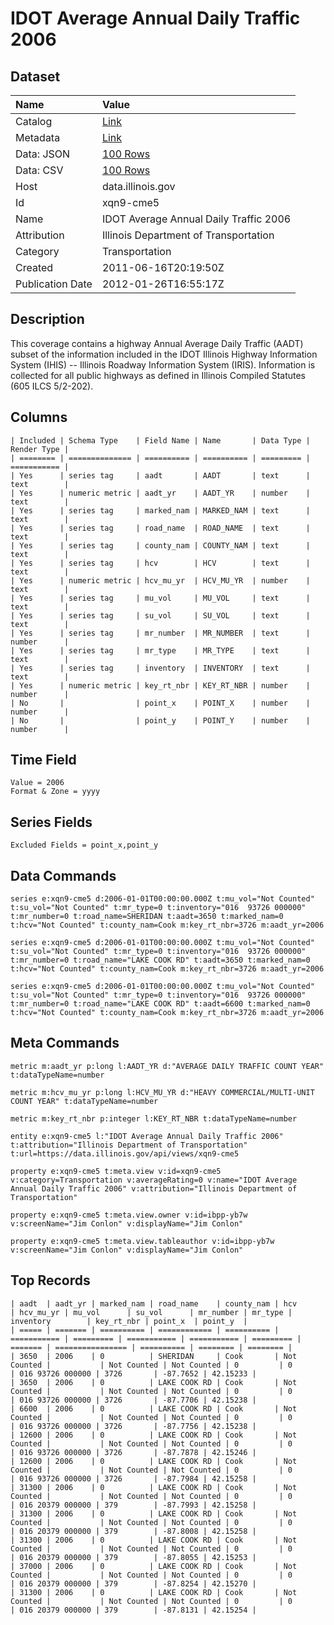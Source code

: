 # IDOT Average Annual Daily Traffic 2006

## Dataset

| Name | Value |
| :--- | :---- |
| Catalog | [Link](https://catalog.data.gov/dataset/idot-average-annual-daily-traffic-2006-5756d) |
| Metadata | [Link](https://data.illinois.gov/api/views/xqn9-cme5) |
| Data: JSON | [100 Rows](https://data.illinois.gov/api/views/xqn9-cme5/rows.json?max_rows=100) |
| Data: CSV | [100 Rows](https://data.illinois.gov/api/views/xqn9-cme5/rows.csv?max_rows=100) |
| Host | data.illinois.gov |
| Id | xqn9-cme5 |
| Name | IDOT Average Annual Daily Traffic 2006 |
| Attribution | Illinois Department of Transportation |
| Category | Transportation |
| Created | 2011-06-16T20:19:50Z |
| Publication Date | 2012-01-26T16:55:17Z |

## Description

This coverage contains a highway Annual Average Daily Traffic (AADT) subset of the information included in the IDOT Illinois Highway Information System (IHIS) -- Illinois Roadway Information System (IRIS). Information is collected for all public highways as defined in Illinois Compiled Statutes (605 ILCS 5/2-202).

## Columns

```ls
| Included | Schema Type    | Field Name | Name       | Data Type | Render Type |
| ======== | ============== | ========== | ========== | ========= | =========== |
| Yes      | series tag     | aadt       | AADT       | text      | text        |
| Yes      | numeric metric | aadt_yr    | AADT_YR    | number    | text        |
| Yes      | series tag     | marked_nam | MARKED_NAM | text      | text        |
| Yes      | series tag     | road_name  | ROAD_NAME  | text      | text        |
| Yes      | series tag     | county_nam | COUNTY_NAM | text      | text        |
| Yes      | series tag     | hcv        | HCV        | text      | text        |
| Yes      | numeric metric | hcv_mu_yr  | HCV_MU_YR  | number    | text        |
| Yes      | series tag     | mu_vol     | MU_VOL     | text      | text        |
| Yes      | series tag     | su_vol     | SU_VOL     | text      | text        |
| Yes      | series tag     | mr_number  | MR_NUMBER  | text      | number      |
| Yes      | series tag     | mr_type    | MR_TYPE    | text      | text        |
| Yes      | series tag     | inventory  | INVENTORY  | text      | text        |
| Yes      | numeric metric | key_rt_nbr | KEY_RT_NBR | number    | number      |
| No       |                | point_x    | POINT_X    | number    | number      |
| No       |                | point_y    | POINT_Y    | number    | number      |
```

## Time Field

```ls
Value = 2006
Format & Zone = yyyy
```

## Series Fields

```ls
Excluded Fields = point_x,point_y
```

## Data Commands

```ls
series e:xqn9-cme5 d:2006-01-01T00:00:00.000Z t:mu_vol="Not Counted" t:su_vol="Not Counted" t:mr_type=0 t:inventory="016  93726 000000" t:mr_number=0 t:road_name=SHERIDAN t:aadt=3650 t:marked_nam=0 t:hcv="Not Counted" t:county_nam=Cook m:key_rt_nbr=3726 m:aadt_yr=2006

series e:xqn9-cme5 d:2006-01-01T00:00:00.000Z t:mu_vol="Not Counted" t:su_vol="Not Counted" t:mr_type=0 t:inventory="016  93726 000000" t:mr_number=0 t:road_name="LAKE COOK RD" t:aadt=3650 t:marked_nam=0 t:hcv="Not Counted" t:county_nam=Cook m:key_rt_nbr=3726 m:aadt_yr=2006

series e:xqn9-cme5 d:2006-01-01T00:00:00.000Z t:mu_vol="Not Counted" t:su_vol="Not Counted" t:mr_type=0 t:inventory="016  93726 000000" t:mr_number=0 t:road_name="LAKE COOK RD" t:aadt=6600 t:marked_nam=0 t:hcv="Not Counted" t:county_nam=Cook m:key_rt_nbr=3726 m:aadt_yr=2006
```

## Meta Commands

```ls
metric m:aadt_yr p:long l:AADT_YR d:"AVERAGE DAILY TRAFFIC COUNT YEAR" t:dataTypeName=number

metric m:hcv_mu_yr p:long l:HCV_MU_YR d:"HEAVY COMMERCIAL/MULTI-UNIT COUNT YEAR" t:dataTypeName=number

metric m:key_rt_nbr p:integer l:KEY_RT_NBR t:dataTypeName=number

entity e:xqn9-cme5 l:"IDOT Average Annual Daily Traffic 2006" t:attribution="Illinois Department of Transportation" t:url=https://data.illinois.gov/api/views/xqn9-cme5

property e:xqn9-cme5 t:meta.view v:id=xqn9-cme5 v:category=Transportation v:averageRating=0 v:name="IDOT Average Annual Daily Traffic 2006" v:attribution="Illinois Department of Transportation"

property e:xqn9-cme5 t:meta.view.owner v:id=ibpp-yb7w v:screenName="Jim Conlon" v:displayName="Jim Conlon"

property e:xqn9-cme5 t:meta.view.tableauthor v:id=ibpp-yb7w v:screenName="Jim Conlon" v:displayName="Jim Conlon"
```

## Top Records

```ls
| aadt  | aadt_yr | marked_nam | road_name    | county_nam | hcv         | hcv_mu_yr | mu_vol      | su_vol      | mr_number | mr_type | inventory        | key_rt_nbr | point_x  | point_y  | 
| ===== | ======= | ========== | ============ | ========== | =========== | ========= | =========== | =========== | ========= | ======= | ================ | ========== | ======== | ======== | 
| 3650  | 2006    | 0          | SHERIDAN     | Cook       | Not Counted |           | Not Counted | Not Counted | 0         | 0       | 016 93726 000000 | 3726       | -87.7652 | 42.15233 | 
| 3650  | 2006    | 0          | LAKE COOK RD | Cook       | Not Counted |           | Not Counted | Not Counted | 0         | 0       | 016 93726 000000 | 3726       | -87.7706 | 42.15238 | 
| 6600  | 2006    | 0          | LAKE COOK RD | Cook       | Not Counted |           | Not Counted | Not Counted | 0         | 0       | 016 93726 000000 | 3726       | -87.7756 | 42.15238 | 
| 12600 | 2006    | 0          | LAKE COOK RD | Cook       | Not Counted |           | Not Counted | Not Counted | 0         | 0       | 016 93726 000000 | 3726       | -87.7878 | 42.15246 | 
| 12600 | 2006    | 0          | LAKE COOK RD | Cook       | Not Counted |           | Not Counted | Not Counted | 0         | 0       | 016 93726 000000 | 3726       | -87.7984 | 42.15258 | 
| 31300 | 2006    | 0          | LAKE COOK RD | Cook       | Not Counted |           | Not Counted | Not Counted | 0         | 0       | 016 20379 000000 | 379        | -87.7993 | 42.15258 | 
| 31300 | 2006    | 0          | LAKE COOK RD | Cook       | Not Counted |           | Not Counted | Not Counted | 0         | 0       | 016 20379 000000 | 379        | -87.8008 | 42.15258 | 
| 31300 | 2006    | 0          | LAKE COOK RD | Cook       | Not Counted |           | Not Counted | Not Counted | 0         | 0       | 016 20379 000000 | 379        | -87.8055 | 42.15253 | 
| 37000 | 2006    | 0          | LAKE COOK RD | Cook       | Not Counted |           | Not Counted | Not Counted | 0         | 0       | 016 20379 000000 | 379        | -87.8254 | 42.15270 | 
| 31300 | 2006    | 0          | LAKE COOK RD | Cook       | Not Counted |           | Not Counted | Not Counted | 0         | 0       | 016 20379 000000 | 379        | -87.8131 | 42.15254 | 
```